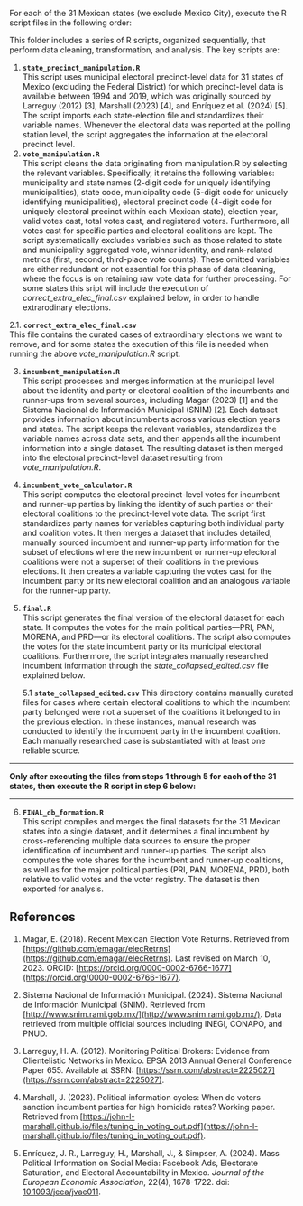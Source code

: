 


For each of the 31 Mexican states (we exclude Mexico City), execute the R script files in the following order:

This folder includes a series of R scripts, organized sequentially, that perform data cleaning, transformation, and analysis. The key scripts are:

1. **`state_precinct_manipulation.R`**  
This script uses municipal electoral precinct-level data for 31 states of Mexico (excluding the Federal District) for which precinct-level data is available between 1994 and 2019, which was originally sourced by  Larreguy (2012) [3], Marshall (2023) [4], and Enríquez et al. (2024) [5]. The script imports each state-election file and standardizes their variable names. Whenever the electoral data was reported at the polling station level, the script aggregates the information at the electoral precinct level.
2. **`vote_manipulation.R`**  
This script cleans the data originating from manipulation.R by selecting the relevant variables. Specifically, it retains the following variables: municipality and state names (2-digit code for uniquely identifying municipalities), state code, municipality code (5-digit code for uniquely identifying municipalities), electoral precinct code (4-digit code for uniquely electoral precinct within each Mexican state), election year, valid votes cast, total votes cast, and registered voters. Furthermore, all votes cast for specific parties and electoral coalitions are kept. The script systematically excludes variables such as those related to state and municipality aggregated vote, winner identity, and rank-related metrics (first, second, third-place vote counts). These omitted variables are either redundant or not essential for this phase of data cleaning, where the focus is on retaining raw vote data for further processing. For some states this sript will include the execution of *correct\_extra\_elec\_final.csv* explained below, in order to handle extrarodinary elections.

  2.1. **`correct_extra_elec_final.csv`**  
  This file contains the curated cases of extraordinary elections we want to remove, and for some states the execution of this file is needed when running the above *vote_manipulation.R* script.
  
3. **`incumbent_manipulation.R`**  
This script processes and merges information at the municipal level about the identity and party or electoral coalition of the incumbents and runner-ups from several sources, including Magar (2023) [1] and the Sistema Nacional de Información Municipal (SNIM) [2]. Each dataset provides information about incumbents across various election years and states. The script keeps the relevant variables, standardizes the variable names across data sets, and then appends all the incumbent information into a single dataset. The resulting dataset is then merged into the electoral precinct-level dataset resulting from *vote_manipulation.R*.

5. **`incumbent_vote_calculator.R`**  
This script computes the electoral precinct-level votes for incumbent and runner-up parties by linking the identity of such parties or their electoral coalitions to the precinct-level vote data.  The script first standardizes party names for variables capturing both individual party and coalition votes.  It then merges a dataset that includes detailed, manually sourced incumbent and runner-up party information for the subset of elections where the new incumbent or runner-up electoral coalitions were not a superset of their coalitions in the previous elections. It then creates a variable capturing the votes cast for the incumbent party or its new electoral coalition and an analogous variable for the runner-up party.

7. **`final.R`**  
This script generates the final version of the electoral dataset for each state. It computes the votes for the main political parties—PRI, PAN, MORENA, and PRD—or its electoral coalitions. The script also computes the votes for the state incumbent party or its municipal electoral coalitions. Furthermore, the script integrates manually researched incumbent information through the *state\_collapsed\_edited.csv* file explained below.
  
   
   5.1 **`state_collapsed_edited.csv`**
   This directory contains manually curated files for cases where certain electoral coalitions to which the incumbent party belonged were not a superset of the coalitions it belonged to in the previous election. In these instances, manual research was conducted to identify the incumbent party in the incumbent coalition. Each manually researched case is substantiated with at least one reliable source.


**                                                                                                                       **
   **Only after executing the files from steps 1 through 5 for each of the 31 states, then execute the R script in step 6 below:**
**                                                                                                                       **

6. **`FINAL_db_formation.R`**  
This script compiles and merges the final datasets for the 31 Mexican states into a single dataset, and it determines a final incumbent by cross-referencing multiple data sources to ensure the proper identification of incumbent and runner-up parties. The script also computes the vote shares for the incumbent and runner-up coalitions, as well as for the major political parties (PRI, PAN, MORENA, PRD), both relative to valid votes and the voter registry. The dataset is then exported for analysis.

## References

1. Magar, E. (2018). Recent Mexican Election Vote Returns. Retrieved from [https://github.com/emagar/elecRetrns](https://github.com/emagar/elecRetrns). Last revised on March 10, 2023. ORCID: [https://orcid.org/0000-0002-6766-1677](https://orcid.org/0000-0002-6766-1677).

2. Sistema Nacional de Información Municipal. (2024). Sistema Nacional de Información Municipal (SNIM). Retrieved from [http://www.snim.rami.gob.mx/](http://www.snim.rami.gob.mx/). Data retrieved from multiple official sources including INEGI, CONAPO, and PNUD.

3. Larreguy, H. A. (2012). Monitoring Political Brokers: Evidence from Clientelistic Networks in Mexico. EPSA 2013 Annual General Conference Paper 655. Available at SSRN: [https://ssrn.com/abstract=2225027](https://ssrn.com/abstract=2225027).

4. Marshall, J. (2023). Political information cycles: When do voters sanction incumbent parties for high homicide rates? Working paper. Retrieved from [https://john-l-marshall.github.io/files/tuning_in_voting_out.pdf](https://john-l-marshall.github.io/files/tuning_in_voting_out.pdf).

5. Enríquez, J. R., Larreguy, H., Marshall, J., & Simpser, A. (2024). Mass Political Information on Social Media: Facebook Ads, Electorate Saturation, and Electoral Accountability in Mexico. *Journal of the European Economic Association*, 22(4), 1678-1722. doi: [10.1093/jeea/jvae011](https://doi.org/10.1093/jeea/jvae011).
